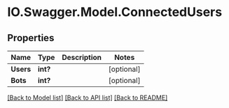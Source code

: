 # IO.Swagger.Model.ConnectedUsers
## Properties

Name | Type | Description | Notes
------------ | ------------- | ------------- | -------------
**Users** | **int?** |  | [optional] 
**Bots** | **int?** |  | [optional] 

[[Back to Model list]](../README.md#documentation-for-models) [[Back to API list]](../README.md#documentation-for-api-endpoints) [[Back to README]](../README.md)

